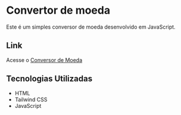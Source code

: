 # Convertor de moeda
Este é um simples conversor de moeda desenvolvido em JavaScript.
## Link
Acesse o [Conversor de Moeda](https://pedro2912.github.io/Convertor-de-moeda/)
## Tecnologias Utilizadas
- HTML
- Tailwind CSS
- JavaScript
